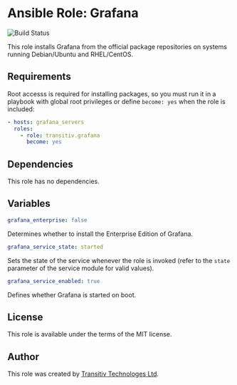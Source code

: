 # Ansible Role: Grafana

![Build Status](https://github.com/transitiv/ansible-role-grafana/workflows/CI/badge.svg)

This role installs Grafana from the official package repositories on systems running Debian/Ubuntu and RHEL/CentOS.

## Requirements

Root accesss is required for installing packages, so you must run it in a playbook with global root privileges or define `become: yes` when the role is included:

```yaml
- hosts: grafana_servers
  roles:
    - role: transitiv.grafana
      become: yes
```

## Dependencies

This role has no dependencies.

## Variables

```yaml
grafana_enterprise: false
```

Determines whether to install the Enterprise Edition of Grafana.

```yaml
grafana_service_state: started
```

Sets the state of the service whenever the role is invoked (refer to the `state` parameter of the service module for valid values).

```yaml
grafana_service_enabled: true
```

Defines whether Grafana is started on boot.

## License

This role is available under the terms of the MIT license.

## Author

This role was created by [Transitiv Technologes Ltd](https://www.transitiv.co.uk).
